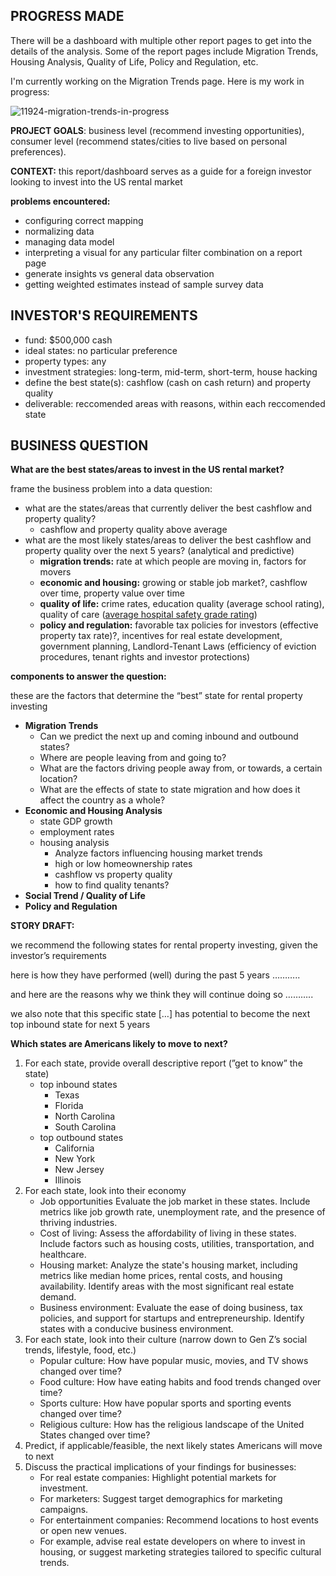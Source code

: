 ## PROGRESS MADE

There will be a dashboard with multiple other report pages to get into the details of the analysis.
Some of the report pages include Migration Trends, Housing Analysis, Quality of Life, Policy and Regulation, etc.

I'm currently working on the Migration Trends page. Here is my work in progress: 

![11924-migration-trends-in-progress](https://github.com/ntran0429/real-estate-project/assets/50929072/c66cfcdc-251c-4e79-861d-202fcf6fd4f8)


**PROJECT GOALS**: business level (recommend investing opportunities), consumer level (recommend states/cities to live based on personal preferences).

**CONTEXT:** this report/dashboard serves as a guide for a foreign investor looking to invest into the US rental market

**problems encountered:**

- configuring correct mapping
- normalizing data
- managing data model
- interpreting a visual for any particular filter combination on a report page
- generate insights vs general data observation
- getting weighted estimates instead of sample survey data


## INVESTOR'S REQUIREMENTS

- fund: $500,000 cash
- ideal states: no particular preference
- property types: any
- investment strategies: long-term, mid-term, short-term, house hacking
- define the best state(s): cashflow (cash on cash return) and property quality
- deliverable: reccomended areas with reasons, within each reccomended state

## BUSINESS QUESTION 

**What are the best states/areas to invest in the US rental market?**

frame the business problem into a data question:

- what are the states/areas that currently deliver the best cashflow and property quality?
    - cashflow and property quality above average
- what are the most likely states/areas to deliver the best cashflow and property quality over the next 5 years? (analytical and predictive)
    - **migration trends:** rate at which people are moving in, factors for movers
    - **economic and housing:** growing or stable job market?, cashflow over time, property value over time
    - **quality of life:** crime rates, education quality (average school rating), quality of care ([average hospital safety grade rating](https://www.hospitalsafetygrade.org/search?findBy=state&zip_code=&city=&state_prov=TX&hospital=))
    - **policy and regulation:** favorable tax policies for investors (effective property tax rate)?, incentives for real estate development, government planning, Landlord-Tenant Laws (efficiency of eviction procedures, tenant rights and investor protections)

**components to answer the question:**

these are the factors that determine the “best” state for rental property investing

- **Migration Trends**
    - Can we predict the next up and coming inbound and outbound states?
    - Where are people leaving from and going to?
    - What are the factors driving people away from, or towards, a certain location?
    - What are the effects of state to state migration and how does it affect the country as a whole?
- **Economic and Housing Analysis**
    - state GDP growth
    - employment rates
    - housing analysis
        - Analyze factors influencing housing market trends
        - high or low homeownership rates
        - cashflow vs property quality
        - how to find quality tenants?
- **Social Trend / Quality of Life**
- **Policy and Regulation**

****************************STORY DRAFT:**************************** 

we recommend the following states for rental property investing, given the investor’s requirements

here is how they have performed (well) during the past 5 years ………..

and here are the reasons why we think they will continue doing so ………..

we also note that this specific state […] has potential to become the next top inbound state for next 5 years



**Which states are Americans likely to move to next?**

1. For each state, provide overall descriptive report (”get to know” the state)
    - top inbound states
        - Texas
        - Florida
        - North Carolina
        - South Carolina
    - top outbound states
        - California
        - New York
        - New Jersey
        - Illinois
2. For each state, look into their economy
    - Job opportunities Evaluate the job market in these states. Include metrics like job growth rate, unemployment rate, and the presence of thriving industries.
    - Cost of living: Assess the affordability of living in these states. Include factors such as housing costs, utilities, transportation, and healthcare.
    - Housing market: Analyze the state's housing market, including metrics like median home prices, rental costs, and housing availability. Identify areas with the most significant real estate demand.
    - Business environment: Evaluate the ease of doing business, tax policies, and support for startups and entrepreneurship. Identify states with a conducive business environment.
3. For each state, look into their culture (narrow down to Gen Z’s social trends, lifestyle, food, etc.)
    - Popular culture: How have popular music, movies, and TV shows changed over time?
    - Food culture: How have eating habits and food trends changed over time?
    - Sports culture: How have popular sports and sporting events changed over time?
    - Religious culture: How has the religious landscape of the United States changed over time?
4. Predict, if applicable/feasible, the next likely states Americans will move to next
5. Discuss the practical implications of your findings for businesses:
    - For real estate companies: Highlight potential markets for investment.
    - For marketers: Suggest target demographics for marketing campaigns.
    - For entertainment companies: Recommend locations to host events or open new venues.
    - For example, advise real estate developers on where to invest in housing, or suggest marketing strategies tailored to specific cultural trends.
